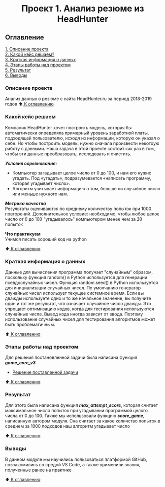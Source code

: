 # <center> Проект 1. Анализ резюме из HeadHunter

## Оглавление
[1. Описание проекта](https://github.com/romash23/project-1/blob/master/README.md#Описание-проекта)  
[2. Какой кейс решаем?](https://github.com/romash23/project-1/blob/master/README.md#Какой-кейс-решаем)  
[3. Краткая информация о данных](https://github.com/romash23/project-1/blob/master/README.md#Краткая-информация-о-данных)  
[4. Этапы работы над проектом](https://github.com/romash23/project-1/blob/master/README.md#Этапы-работы-над-проектом)  
[5. Результат](https://github.com/romash23/project-1/blob/master/README.md#Результат)    
[6. Выводы](https://github.com/romash23/project-1/blob/master/README.md#Выводы) 


### Описание проекта

Анализ данных о резюме с сайта HeadHunter.ru за период 2018-2019 годов
:arrow_up:[ К оглавлению](https://github.com/romash23/project-1/blob/master/README.md#%D0%9E%D0%B3%D0%BB%D0%B0%D0%B2%D0%BB%D0%B5%D0%BD%D0%B8%D0%B5)


### Какой кейс решаем

Компания HeadHunter хочет построить модель, которая бы автоматически определяла примерный уровень заработной платы, подходящей пользователю, исходя из информации, которую он указал о себе. Но чтобы построить модель, нужно сначала произвести некотоую работу с данными. Наша задача в этой проекте состоит как раз в том, чтобы эти данные преобразовать, исследовать и очистить.

***Условия соревнования:***
- Компьютер загадывает целое число от 0 до 100, и нам его нужно угадать. Под «угадать», подразумевается «написать программу, которая угадывает число».
- Алгоритм учитывает информацию о том, больше ли случайное число или меньше нужного нам.

***Метрика качества***     
Результаты оцениваются по среднему количеству попыток при 1000 повторений. Дополнительное условие: необходимо, чтобы любое целое число от 0 до 100 "угадывалось" компьютером менее чем за 20 попыток

**Что практикуем**     
Учимся писать хороший код на python

:arrow_up:[ К оглавлению](https://github.com/romash23/project-1/blob/master/README.md#%D0%9E%D0%B3%D0%BB%D0%B0%D0%B2%D0%BB%D0%B5%D0%BD%D0%B8%D0%B5)



### Краткая информация о данных
Данные для вычисления программа получает "случайным" образом, поскольку функция random() в Python используется для генерации псевдослучайных чисел. Функция random.seed() в Python используется для инициализации случайных чисел. По умолчанию генератор случайных чисел использует текущее системное время. Если вы дважды используете одно и то же начальное значение, вы получите один и тот же результат, что означает случайное число дважды.
Это упрощает оптимизацию кодов, когда для тестирования используются случайные числа. Вывод кода иногда зависит от ввода. Поэтому использование случайных чисел для тестирования алгоритмов может быть проблематичным.

:arrow_up:[ К оглавлению](https://github.com/romash23/project-1/blob/master/README.md#%D0%9E%D0%B3%D0%BB%D0%B0%D0%B2%D0%BB%D0%B5%D0%BD%D0%B8%D0%B5)



### Этапы работы над проектом

Для решения постановленной задачи была написана функция ***game_core_v3***
- [Решение поставленной задачи](https://github.com/romash23/roman_maryukov_DTS/blob/main/project_0/game_v3.py)

:arrow_up:[ К оглавлению](https://github.com/romash23/project-1/blob/master/README.md#%D0%9E%D0%B3%D0%BB%D0%B0%D0%B2%D0%BB%D0%B5%D0%BD%D0%B8%D0%B5)


### Результат
Для этого была написана функция ***max_attempt_score***, которая считает максимальное число попыток при угадывании программой целого числа от 0 до 100.
Также мы использовали функцию ***score_game***, написанную автором модуля. Она считает за какое количство попыток в среднем за 1000 подходов наш алгоритм угадывает число

:arrow_up:[ К оглавлению](https://github.com/romash23/project-1/blob/master/README.md#%D0%9E%D0%B3%D0%BB%D0%B0%D0%B2%D0%BB%D0%B5%D0%BD%D0%B8%D0%B5)

### Выводы
В данном модуле мы научились пользоваться платформой GitHub, познакомились со средой VS Code, а также применили знания, полученные ранее на практике

:arrow_up:[ К оглавлению](https://github.com/romash23/project-1/blob/master/README.md#%D0%9E%D0%B3%D0%BB%D0%B0%D0%B2%D0%BB%D0%B5%D0%BD%D0%B8%D0%B5)